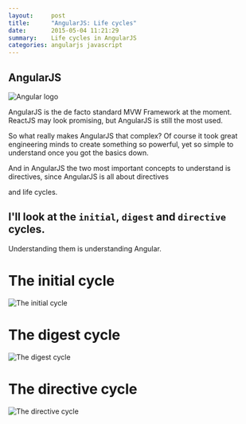 ```yaml
---
layout:     post
title:      "AngularJS: Life cycles"
date:       2015-05-04 11:21:29
summary:    Life cycles in AngularJS
categories: angularjs javascript
---
```


## AngularJS

![Angular logo](https://angularjs.org/img/AngularJS-large.png "Angular logo")


AngularJS is the de facto standard MVW Framework at the moment.
ReactJS may look promising, but AngularJS is still the most used.


So what really makes AngularJS that complex? Of course it took great engineering minds to create something
so powerful, yet so simple to understand once you got the basics down.


And in AngularJS the two most important concepts to understand is directives, since AngularJS is all about directives

and life cycles.


## I'll look at the `initial`, `digest` and `directive` cycles.

Understanding them is understanding Angular.


# The initial cycle

![The initial cycle](http://www.gliffy.com/go/publish/image/8003305/L.png "The initial cycle")


# The digest cycle

![The digest cycle](http://www.gliffy.com/go/publish/image/8015461/L.png "The digest cycle")


# The directive cycle

![The directive cycle](https://www.gliffy.com/go/publish/image/8016399/L.png "The directive cycle")
